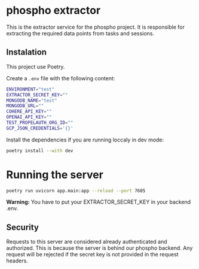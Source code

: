 # phospho extractor

This is the extractor service for the phospho project. It is responsible for extracting the required data points from tasks and sessions.

## Instalation

This project use Poetry.

Create a `.env` file with the following content:

```bash
ENVIRONMENT="test"
EXTRACTOR_SECRET_KEY=""
MONGODB_NAME="test"
MONGODB_URL=""
COHERE_API_KEY=""
OPENAI_API_KEY=""
TEST_PROPELAUTH_ORG_ID=""
GCP_JSON_CREDENTIALS='{}'
```

Install the dependencies if you are running loccaly in dev mode:

```bash
poetry install --with dev
```

# Running the server

```bash
poetry run uvicorn app.main:app --reload --port 7605
```
**Warning:** You have to put your EXTRACTOR_SECRET_KEY in your backend .env.

## Security

Requests to this server are considered already authenticated and authorized. This is because the server is behind our phospho backend. Any request will be rejected if the secret key is not provided in the request headers.
